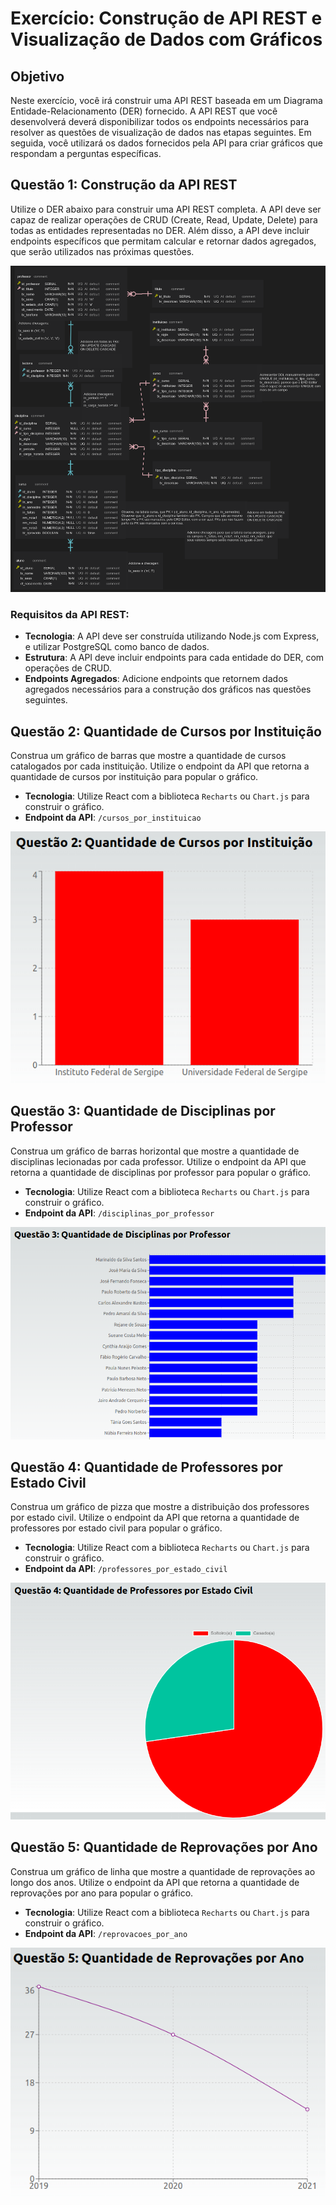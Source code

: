 # Exercício: Construção de API REST e Visualização de Dados com Gráficos

## Objetivo

Neste exercício, você irá construir uma API REST baseada em um Diagrama Entidade-Relacionamento (DER) fornecido. A API REST que você desenvolverá deverá disponibilizar todos os endpoints necessários para resolver as questões de visualização de dados nas etapas seguintes. Em seguida, você utilizará os dados fornecidos pela API para criar gráficos que respondam a perguntas específicas.

## Questão 1: Construção da API REST

Utilize o DER abaixo para construir uma API REST completa. A API deve ser capaz de realizar operações de CRUD (Create, Read, Update, Delete) para todas as entidades representadas no DER. Além disso, a API deve incluir endpoints específicos que permitam calcular e retornar dados agregados, que serão utilizados nas próximas questões.

![Diagrama Entidade-Relacionamento (DER)](./img/erd.png)

### Requisitos da API REST:
- **Tecnologia**: A API deve ser construída utilizando Node.js com Express, e utilizar PostgreSQL como banco de dados.
- **Estrutura**: A API deve incluir endpoints para cada entidade do DER, com operações de CRUD.
- **Endpoints Agregados**: Adicione endpoints que retornem dados agregados necessários para a construção dos gráficos nas questões seguintes.

## Questão 2: Quantidade de Cursos por Instituição

Construa um gráfico de barras que mostre a quantidade de cursos catalogados por cada instituição. Utilize o endpoint da API que retorna a quantidade de cursos por instituição para popular o gráfico.

- **Tecnologia**: Utilize React com a biblioteca `Recharts` ou `Chart.js` para construir o gráfico.
- **Endpoint da API**: `/cursos_por_instituicao`

![Ilustração de resultado apropriado para a questão 2](./img/q2.png)

## Questão 3: Quantidade de Disciplinas por Professor

Construa um gráfico de barras horizontal que mostre a quantidade de disciplinas lecionadas por cada professor. Utilize o endpoint da API que retorna a quantidade de disciplinas por professor para popular o gráfico.

- **Tecnologia**: Utilize React com a biblioteca `Recharts` ou `Chart.js` para construir o gráfico.
- **Endpoint da API**: `/disciplinas_por_professor`

![Ilustração de resultado apropriado para a questão 3](./img/q3.png)

## Questão 4: Quantidade de Professores por Estado Civil

Construa um gráfico de pizza que mostre a distribuição dos professores por estado civil. Utilize o endpoint da API que retorna a quantidade de professores por estado civil para popular o gráfico.

- **Tecnologia**: Utilize React com a biblioteca `Recharts` ou `Chart.js` para construir o gráfico.
- **Endpoint da API**: `/professores_por_estado_civil`

![Ilustração de resultado apropriado para a questão 4](./img/q4.png)

## Questão 5: Quantidade de Reprovações por Ano

Construa um gráfico de linha que mostre a quantidade de reprovações ao longo dos anos. Utilize o endpoint da API que retorna a quantidade de reprovações por ano para popular o gráfico.

- **Tecnologia**: Utilize React com a biblioteca `Recharts` ou `Chart.js` para construir o gráfico.
- **Endpoint da API**: `/reprovacoes_por_ano`

![Ilustração de resultado apropriado para a questão 5](./img/q5.png)
